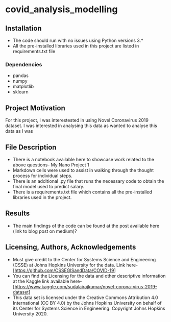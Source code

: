 # covid_analysis_modelling
## Installation

- The code should run with no issues using Python versions 3.* 
- All the pre-installed libraries used in this project are listed in requirements.txt file

### Dependencies
- pandas
- numpy
- matplotlib
- sklearn

## Project Motivation
For this project, I was interestested in using Novel Coronavirus 2019 dataset. I was interested in analysing this data as  wanted to analyse this data as I was 



## File Description
- There is a notebook available here to showcase work related to the above questions- My Nano Project 1
- Markdown cells were used to assist in walking through the thought process for individual steps.
- There is an additional .py file that runs the necessary code to obtain the final model used to predict salary.
- There is a requirements.txt file which contains all the pre-installed libraries used in the project.

## Results
- The main findings of the code can be found at the post available here (link to blog post on medium)?

## Licensing, Authors, Acknowledgements
- Must give credit to the Center for Systems Science and Engineering (CSSE) at Johns Hopkins University for the data. Link here- [https://github.com/CSSEGISandData/COVID-19]
- You can find the Licensing for the data and other descriptive information at the Kaggle link available here- [https://www.kaggle.com/sudalairajkumar/novel-corona-virus-2019-dataset]
- This data set is licensed under the Creative Commons Attribution 4.0 International (CC BY 4.0) by the Johns Hopkins University on behalf of its Center for Systems Science in Engineering. Copyright Johns Hopkins University 2020.


